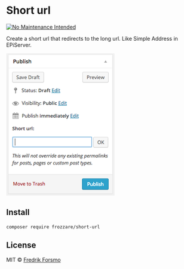 Short url
==============

[![No Maintenance Intended](http://unmaintained.tech/badge.svg)](http://unmaintained.tech/)

Create a short url that redirects to the long url. Like Simple Address in EPiServer.

![](screenshot.png)

## Install

```
composer require frozzare/short-url
```

## License

MIT © [Fredrik Forsmo](https://github.com/frozzare)
